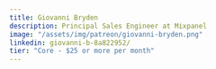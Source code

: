 ```yaml
---
title: Giovanni Bryden
description: Principal Sales Engineer at Mixpanel
image: "/assets/img/patreon/giovanni-bryden.png"
linkedin: giovanni-b-8a822952/
tier: "Core - $25 or more per month"
---
```

